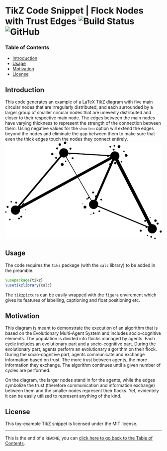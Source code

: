 # TikZ Code Snippet | Flock Nodes with Trust Edges ![Build Status](https://github.com/purbancz/purbancz/tikz-flock-nodes-trust-edges/workflows/build/badge.svg) ![GitHub](https://img.shields.io/github/license/purbancz/tikz-flock-nodes-trust-edges)


### Table of Contents
- [Introduction](#introduction)
- [Usage](#usage)
- [Motivation](#motivation)
- [License](#license)

## Introduction

This code generates an example of a LaTeX TikZ diagram with five main circular nodes that are irregularly distributed, and each surrounded by a larger group of smaller circular nodes that are unevenly distributed and closer to their respective main node. The edges between the main nodes have varying thickness to represent the strength of the connection between them. Using negative values for the `shorten` option will extend the edges beyond the nodes and eliminate the gap between them to make sure that even the thick edges touch the nodes they connect entirely.
![The diagram consists of five filled circles. Each circle has a random position within a certain range. Around each circle, there are several smaller filled circles that are randomly positioned. The larger circles are connected by lines with varying thicknesses.](/assets/images/tikz_flock.png)

## Usage

The code requires the `tikz` package (with the `calc` library) to be added in the preamble.
```latex
\usepackage{tikz}
\usetikzlibrary{calc}
```
The `tikzpicture` can be easily wrapped with the `figure`  envirement which gives its features of labelling, captioning and float positioning etc.

## Motivation

This diagram is meant to demonstrate the execution of an algorithm that is based on the Evolutionary Multi-Agent System and includes socio-cognitive elements. The population is divided into flocks managed by agents. Each cycle includes an evolutionary part and a socio-cognitive part. During the evolutionary part, agents perform an evolutionary algorithm on their flock. During the socio-cognitive part, agents communicate and exchange information based on trust. The more trust between agents, the more information they exchange. The algorithm continues until a given number of cycles are performed.

On the diagram, the larger nodes stand in for the agents, while the edges symbolize the trust (therefore communication and information exchange) between them and the smaller nodes represent their flocks. Yet, evidentely it can be easily utilized to represent anything of the kind.

## License

This toy-example TikZ snippet is licensed under the MIT license.
___

This is the end of a `README`, you can [click here to go back to the Table of Contents](#table-of-contents).
